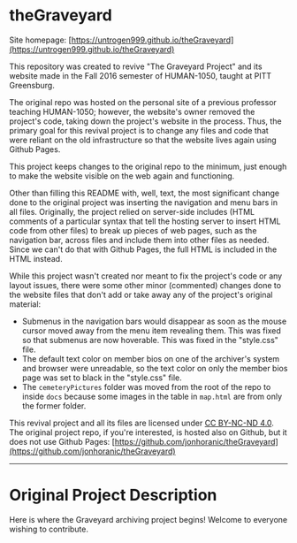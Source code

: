 # theGraveyard

Site homepage: [https://untrogen999.github.io/theGraveyard](https://untrogen999.github.io/theGraveyard)

This repository was created to revive "The Graveyard Project" and its website made in the Fall 2016 semester of
HUMAN-1050, taught at PITT Greensburg.

The original repo was hosted on the personal site of a
previous professor teaching HUMAN-1050; however, the website's owner removed the project's code,
taking down the project's website in the process. Thus, the primary goal for this revival project is to change any files and code
that were reliant on the old infrastructure so that the website lives again using Github Pages.

This project keeps changes to the original repo to the minimum, just enough to make the website
visible on the web again and functioning.

Other than filling this README with, well, text, the most significant change done to the original project
was
inserting the navigation and menu bars in all files. Originally, the project relied on server-side
includes (HTML comments of a particular syntax that tell the hosting
server to insert HTML code from other files) to break up pieces of web pages, such as the navigation
bar, across files and include them into other files as needed. Since we can't do that with Github
Pages, the full HTML is included in the HTML instead.

While this project wasn't created nor meant to fix the project's code or any layout issues, there were some other minor (commented) changes done to the website files that don't add or take away any of the project's original material:

* Submenus in the navigation bars would disappear as soon as the mouse cursor moved away from the menu item revealing them. This was fixed so that submenus are now hoverable. This was fixed in the "style.css" file.
* The default text color on member bios on one of the archiver's system and browser were unreadable, so the text color on only the member bios page was set to black in the "style.css" file.
* The `cemeteryPictures` folder was moved from the root of the repo to inside `docs` because some images in the table in `map.html` are from only the former folder.

This revival project and all its files are licensed under [CC BY-NC-ND 4.0](https://creativecommons.org/licenses/by-nc-nd/4.0/).
The original project repo, if you're interested, is hosted also on Github, but it does not use Github Pages:
[https://github.com/jonhoranic/theGraveyard](https://github.com/jonhoranic/theGraveyard)

***

# Original Project Description

Here is where the Graveyard archiving project begins! Welcome to everyone wishing to contribute.

